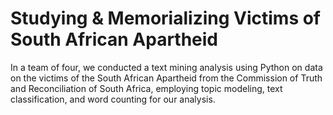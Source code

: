 # Studying & Memorializing Victims of South African Apartheid
In a team of four, we conducted a text mining analysis using Python on data on the victims of the South African Apartheid from the Commission of Truth and Reconciliation of South Africa, employing topic modeling, text classification, and word counting for our analysis.
